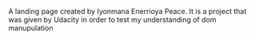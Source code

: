 A landing page created by Iyonmana Enerrioya Peace. It is a project that was given by Udacity in order to test my understanding
of dom manupulation
